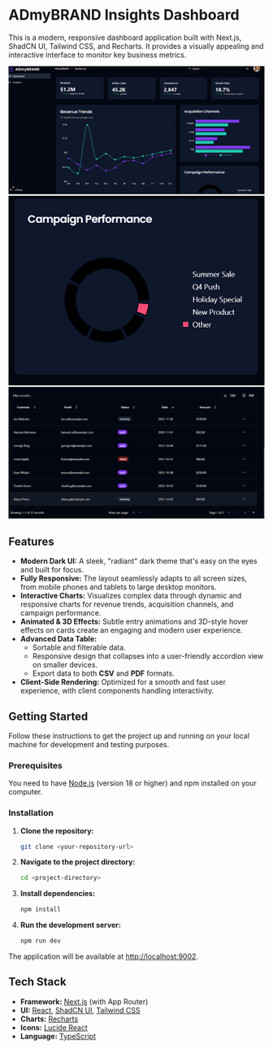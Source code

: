 # ADmyBRAND Insights Dashboard

This is a modern, responsive dashboard application built with Next.js, ShadCN UI, Tailwind CSS, and Recharts. It provides a visually appealing and interactive interface to monitor key business metrics.

![ADmyBRAND Dashboard Screenshot](https://github.com/Rishi-Rana01/ADmyBRAND-Insight/blob/main/Screenshot%202025-07-31%20150013.png)
![ADmyBRAND Dashboard Screenshot](https://github.com/Rishi-Rana01/ADmyBRAND-Insight/blob/main/Screenshot%202025-07-31%20150036.png)
![ADmyBRAND Dashboard Screenshot](https://github.com/Rishi-Rana01/ADmyBRAND-Insight/blob/main/Screenshot%202025-07-31%20150054.png)

## Features

- **Modern Dark UI:** A sleek, "radiant" dark theme that's easy on the eyes and built for focus.
- **Fully Responsive:** The layout seamlessly adapts to all screen sizes, from mobile phones and tablets to large desktop monitors.
- **Interactive Charts:** Visualizes complex data through dynamic and responsive charts for revenue trends, acquisition channels, and campaign performance.
- **Animated & 3D Effects:** Subtle entry animations and 3D-style hover effects on cards create an engaging and modern user experience.
- **Advanced Data Table:**
    - Sortable and filterable data.
    - Responsive design that collapses into a user-friendly accordion view on smaller devices.
    - Export data to both **CSV** and **PDF** formats.
- **Client-Side Rendering:** Optimized for a smooth and fast user experience, with client components handling interactivity.

## Getting Started

Follow these instructions to get the project up and running on your local machine for development and testing purposes.

### Prerequisites

You need to have [Node.js](https://nodejs.org/) (version 18 or higher) and npm installed on your computer.

### Installation

1.  **Clone the repository:**
    ```bash
    git clone <your-repository-url>
    ```

2.  **Navigate to the project directory:**
    ```bash
    cd <project-directory>
    ```

3.  **Install dependencies:**
    ```bash
    npm install
    ```

4.  **Run the development server:**
    ```bash
    npm run dev
    ```

The application will be available at [http://localhost:9002](http://localhost:9002).

## Tech Stack

- **Framework:** [Next.js](https://nextjs.org/) (with App Router)
- **UI:** [React](https://react.dev/), [ShadCN UI](https://ui.shadcn.com/), [Tailwind CSS](https://tailwindcss.com/)
- **Charts:** [Recharts](https://recharts.org/)
- **Icons:** [Lucide React](https://lucide.dev/)
- **Language:** [TypeScript](https://www.typescriptlang.org/)
